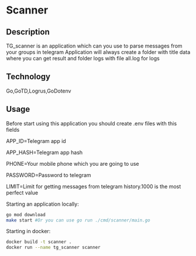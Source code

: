# Scanner

## Description

TG_scanner is an application which can you use to parse messages from your groups in telegram
Application will always create a folder with title data where you can get result and folder logs with file all.log for logs

## Technology

Go,GoTD,Logrus,GoDotenv

## Usage

Before start using this application you should create .env files with this fields

APP_ID=Telegram app id

APP_HASH=Telegram app hash

PHONE=Your mobile phone which you are going to use

PASSWORD=Password to telegram

LIMIT=Limit for getting messages from telegram history.1000 is the most perfect value


Starting an application locally:

```bash
go mod download
make start #Or you can use go run ./cmd/scanner/main.go
```

Starting in docker:

```bash
docker build -t scanner .
docker run --name tg_scanner scanner
```

